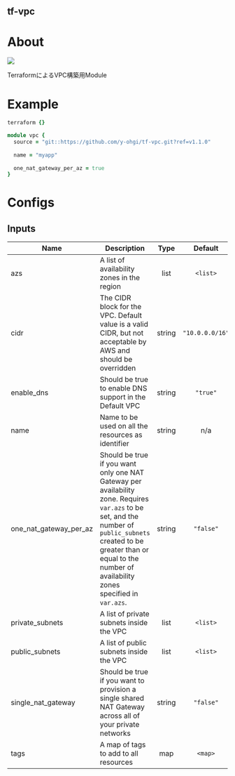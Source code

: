 tf-vpc
---


# About
<img src="http://github.com/y-ohgi/tf-vpc/master/docs/architecture.png" />

TerraformによるVPC構築用Module

# Example
```ruby
terraform {}

module vpc {
  source = "git::https://github.com/y-ohgi/tf-vpc.git?ref=v1.1.0"
  
  name = "myapp"
    
  one_nat_gateway_per_az = true
}
```

# Configs
## Inputs

| Name | Description | Type | Default | Required |
|------|-------------|:----:|:-----:|:-----:|
| azs | A list of availability zones in the region | list | `<list>` | no |
| cidr | The CIDR block for the VPC. Default value is a valid CIDR, but not acceptable by AWS and should be overridden | string | `"10.0.0.0/16"` | no |
| enable\_dns | Should be true to enable DNS support in the Default VPC | string | `"true"` | no |
| name | Name to be used on all the resources as identifier | string | n/a | yes |
| one\_nat\_gateway\_per\_az | Should be true if you want only one NAT Gateway per availability zone. Requires `var.azs` to be set, and the number of `public_subnets` created to be greater than or equal to the number of availability zones specified in `var.azs`. | string | `"false"` | no |
| private\_subnets | A list of private subnets inside the VPC | list | `<list>` | no |
| public\_subnets | A list of public subnets inside the VPC | list | `<list>` | no |
| single\_nat\_gateway | Should be true if you want to provision a single shared NAT Gateway across all of your private networks | string | `"false"` | no |
| tags | A map of tags to add to all resources | map | `<map>` | no |


